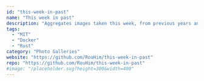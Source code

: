 ```yaml
---
id: "this-week-in-past"
name: "This week in past"
description: "Aggregates images taken this week, from previous years and presents them on a web page with a simple slideshow."
tags:
  - "MIT"
  - "Docker"
  - "Rust"
category: "Photo Galleries"
website: "https://github.com/RouHim/this-week-in-past"
repo: "https://github.com/RouHim/this-week-in-past"
#image: "/placeholder.svg?height=300&width=400"
---
```


